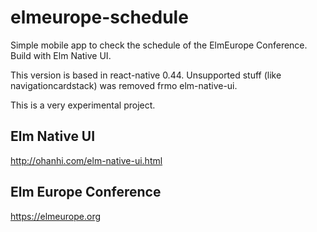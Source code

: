 # elmeurope-schedule

Simple mobile app to check the schedule of the ElmEurope Conference.
Build with Elm Native UI.

This version is based in react-native 0.44. Unsupported stuff (like navigationcardstack) was removed frmo elm-native-ui. 

This is a very experimental project.

## Elm Native UI

http://ohanhi.com/elm-native-ui.html

## Elm Europe Conference

https://elmeurope.org
